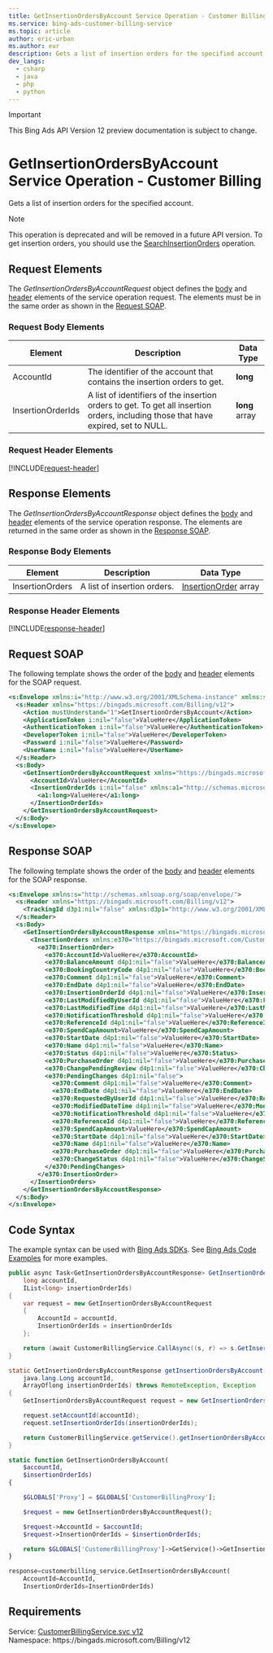 ```yaml
---
title: GetInsertionOrdersByAccount Service Operation - Customer Billing
ms.service: bing-ads-customer-billing-service
ms.topic: article
author: eric-urban
ms.author: eur
description: Gets a list of insertion orders for the specified account.
dev_langs: 
  - csharp
  - java
  - php
  - python
---
```

> [!IMPORTANT]
> This Bing Ads API Version 12 preview documentation is subject to change.

# GetInsertionOrdersByAccount Service Operation - Customer Billing
Gets a list of insertion orders for the specified account.

> [!NOTE]
> This operation is deprecated and will be removed in a future API version. To get insertion orders, you should use the [SearchInsertionOrders](searchinsertionorders.md) operation.

## <a name="request"></a>Request Elements
The *GetInsertionOrdersByAccountRequest* object defines the [body](#request-body) and [header](#request-header) elements of the service operation request. The elements must be in the same order as shown in the [Request SOAP](#request-soap). 

### <a name="request-body"></a>Request Body Elements

|Element|Description|Data Type|
|-----------|---------------|-------------|
|<a name="accountid"></a>AccountId|The identifier of the account that contains the insertion orders to get.|**long**|
|<a name="insertionorderids"></a>InsertionOrderIds|A list of identifiers of the insertion orders to get. To get all insertion orders, including those that have expired, set to NULL.|**long** array|

### <a name="request-header"></a>Request Header Elements
[!INCLUDE[request-header](./includes/request-header.md)]

## <a name="response"></a>Response Elements
The *GetInsertionOrdersByAccountResponse* object defines the [body](#response-body) and [header](#response-header) elements of the service operation response. The elements are returned in the same order as shown in the [Response SOAP](#response-soap).

### <a name="response-body"></a>Response Body Elements

|Element|Description|Data Type|
|-----------|---------------|-------------|
|<a name="insertionorders"></a>InsertionOrders|A list of insertion orders.|[InsertionOrder](insertionorder.md) array|

### <a name="response-header"></a>Response Header Elements
[!INCLUDE[response-header](./includes/response-header.md)]

## <a name="request-soap"></a>Request SOAP
The following template shows the order of the [body](#request-body) and [header](#request-header) elements for the SOAP request.

```xml
<s:Envelope xmlns:i="http://www.w3.org/2001/XMLSchema-instance" xmlns:s="http://schemas.xmlsoap.org/soap/envelope/">
  <s:Header xmlns="https://bingads.microsoft.com/Billing/v12">
    <Action mustUnderstand="1">GetInsertionOrdersByAccount</Action>
    <ApplicationToken i:nil="false">ValueHere</ApplicationToken>
    <AuthenticationToken i:nil="false">ValueHere</AuthenticationToken>
    <DeveloperToken i:nil="false">ValueHere</DeveloperToken>
    <Password i:nil="false">ValueHere</Password>
    <UserName i:nil="false">ValueHere</UserName>
  </s:Header>
  <s:Body>
    <GetInsertionOrdersByAccountRequest xmlns="https://bingads.microsoft.com/Billing/v12">
      <AccountId>ValueHere</AccountId>
      <InsertionOrderIds i:nil="false" xmlns:a1="http://schemas.microsoft.com/2003/10/Serialization/Arrays">
        <a1:long>ValueHere</a1:long>
      </InsertionOrderIds>
    </GetInsertionOrdersByAccountRequest>
  </s:Body>
</s:Envelope>
```

## <a name="response-soap"></a>Response SOAP
The following template shows the order of the [body](#response-body) and [header](#response-header) elements for the SOAP response.

```xml
<s:Envelope xmlns:s="http://schemas.xmlsoap.org/soap/envelope/">
  <s:Header xmlns="https://bingads.microsoft.com/Billing/v12">
    <TrackingId d3p1:nil="false" xmlns:d3p1="http://www.w3.org/2001/XMLSchema-instance">ValueHere</TrackingId>
  </s:Header>
  <s:Body>
    <GetInsertionOrdersByAccountResponse xmlns="https://bingads.microsoft.com/Billing/v12">
      <InsertionOrders xmlns:e370="https://bingads.microsoft.com/Customer/v12/Entities" d4p1:nil="false" xmlns:d4p1="http://www.w3.org/2001/XMLSchema-instance">
        <e370:InsertionOrder>
          <e370:AccountId>ValueHere</e370:AccountId>
          <e370:BalanceAmount d4p1:nil="false">ValueHere</e370:BalanceAmount>
          <e370:BookingCountryCode d4p1:nil="false">ValueHere</e370:BookingCountryCode>
          <e370:Comment d4p1:nil="false">ValueHere</e370:Comment>
          <e370:EndDate d4p1:nil="false">ValueHere</e370:EndDate>
          <e370:InsertionOrderId d4p1:nil="false">ValueHere</e370:InsertionOrderId>
          <e370:LastModifiedByUserId d4p1:nil="false">ValueHere</e370:LastModifiedByUserId>
          <e370:LastModifiedTime d4p1:nil="false">ValueHere</e370:LastModifiedTime>
          <e370:NotificationThreshold d4p1:nil="false">ValueHere</e370:NotificationThreshold>
          <e370:ReferenceId d4p1:nil="false">ValueHere</e370:ReferenceId>
          <e370:SpendCapAmount>ValueHere</e370:SpendCapAmount>
          <e370:StartDate d4p1:nil="false">ValueHere</e370:StartDate>
          <e370:Name d4p1:nil="false">ValueHere</e370:Name>
          <e370:Status d4p1:nil="false">ValueHere</e370:Status>
          <e370:PurchaseOrder d4p1:nil="false">ValueHere</e370:PurchaseOrder>
          <e370:ChangePendingReview d4p1:nil="false">ValueHere</e370:ChangePendingReview>
          <e370:PendingChanges d4p1:nil="false">
            <e370:Comment d4p1:nil="false">ValueHere</e370:Comment>
            <e370:EndDate d4p1:nil="false">ValueHere</e370:EndDate>
            <e370:RequestedByUserId d4p1:nil="false">ValueHere</e370:RequestedByUserId>
            <e370:ModifiedDateTime d4p1:nil="false">ValueHere</e370:ModifiedDateTime>
            <e370:NotificationThreshold d4p1:nil="false">ValueHere</e370:NotificationThreshold>
            <e370:ReferenceId d4p1:nil="false">ValueHere</e370:ReferenceId>
            <e370:SpendCapAmount>ValueHere</e370:SpendCapAmount>
            <e370:StartDate d4p1:nil="false">ValueHere</e370:StartDate>
            <e370:Name d4p1:nil="false">ValueHere</e370:Name>
            <e370:PurchaseOrder d4p1:nil="false">ValueHere</e370:PurchaseOrder>
            <e370:ChangeStatus d4p1:nil="false">ValueHere</e370:ChangeStatus>
          </e370:PendingChanges>
        </e370:InsertionOrder>
      </InsertionOrders>
    </GetInsertionOrdersByAccountResponse>
  </s:Body>
</s:Envelope>
```

## <a name="example"></a>Code Syntax
The example syntax can be used with [Bing Ads SDKs](../guides/client-libraries.md). See [Bing Ads Code Examples](../guides/code-examples.md) for more examples.
```csharp
public async Task<GetInsertionOrdersByAccountResponse> GetInsertionOrdersByAccountAsync(
	long accountId,
	IList<long> insertionOrderIds)
{
	var request = new GetInsertionOrdersByAccountRequest
	{
		AccountId = accountId,
		InsertionOrderIds = insertionOrderIds
	};

	return (await CustomerBillingService.CallAsync((s, r) => s.GetInsertionOrdersByAccountAsync(r), request));
}
```
```java
static GetInsertionOrdersByAccountResponse getInsertionOrdersByAccount(
	java.lang.Long accountId,
	ArrayOflong insertionOrderIds) throws RemoteException, Exception
{
	GetInsertionOrdersByAccountRequest request = new GetInsertionOrdersByAccountRequest();

	request.setAccountId(accountId);
	request.setInsertionOrderIds(insertionOrderIds);

	return CustomerBillingService.getService().getInsertionOrdersByAccount(request);
}
```
```php
static function GetInsertionOrdersByAccount(
	$accountId,
	$insertionOrderIds)
{

	$GLOBALS['Proxy'] = $GLOBALS['CustomerBillingProxy'];

	$request = new GetInsertionOrdersByAccountRequest();

	$request->AccountId = $accountId;
	$request->InsertionOrderIds = $insertionOrderIds;

	return $GLOBALS['CustomerBillingProxy']->GetService()->GetInsertionOrdersByAccount($request);
}
```
```python
response=customerbilling_service.GetInsertionOrdersByAccount(
	AccountId=AccountId,
	InsertionOrderIds=InsertionOrderIds)
```

## Requirements
Service: [CustomerBillingService.svc v12](https://clientcenter.api.bingads.microsoft.com/Api/Billing/v12/CustomerBillingService.svc)  
Namespace: https\://bingads.microsoft.com/Billing/v12  


